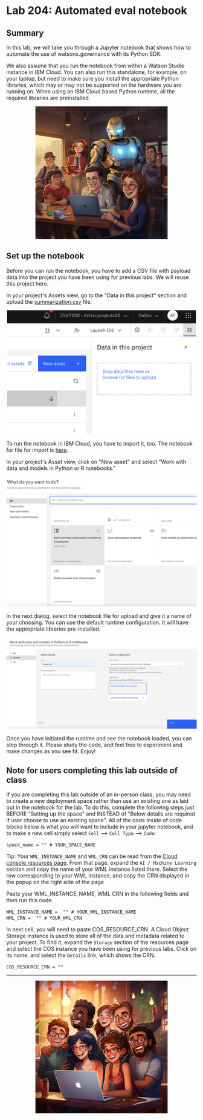# Lab 204: Automated eval notebook

## Summary
In this lab, we will take you through a Jupyter notebook that shows how to automate the use of watsonx.governance with its Python SDK. 

We also assume that you run the notebook from within a Watson Studio instance in IBM Cloud. You can also run this standalone, for example, on your laptop, but need to make sure you install the appropriate Python libraries, which may or may not be supported on the hardware you are running on. When using an IBM Cloud based Python runtime, all the required libraries are preinstalled.

<div align="center">
  <img width="350" alt="image" src="images/lab3-group.png">
</div>

## Set up the notebook
Before you can run the notebook, you have to add a CSV file with payload data into the project you have been using for previous labs. We will reuse this project here. 

In your project's Assets view, go to the "Data in this project" section and upload the [summarization.csv](data/summarization.csv) file.

<div align="center">
  <img width="500" alt="image" src="images/image3.png">
</div>

To run the notebook in IBM Cloud, you have to import it, too. The notebook for file for import is [here](./Prompt%20Evaluation%20with%20watsonxgov.ipynb). 

In your project's Asset view, click on "New asset" and select "Work with data and models in Python or R notebooks." 

![Alt text](images/image1.png)

In the next dialog, select the notebook file for upload and give it a name of your choosing. You can use the default runtime configuration. It will have the appropriate libraries pre-installed.

![Alt text](images/image2.png)

Once you have initiated the runtime and see the notebook loaded, you can step through it. Please study the code, and feel free to experiment and make changes as you see fit. Enjoy!

## Note for users completing this lab outside of class

If you are completing this lab outside of an in-person class, you may need to create a new deployment space rather than use an existing one as laid out in the notebook for the lab. To do this, complete the following steps just BEFORE "Setting up the space" and INSTEAD of "Below details are required if user choose to use an existing space". All of the code inside of code blocks below is what you will want to include in your jupyter notebook, and to make a new cell simply select `Cell` --> `Cell Type` --> `Code`:

```
space_name = "" # YOUR_SPACE_NAME
```

Tip: Your `WML_INSTANCE_NAME` and `WML_CRN` can be read from the [Cloud console resources page](https://cloud.ibm.com/resources). From that page, expand the `AI / Machine Learning` section and copy the name of your WML instance listed there. Select the row corresponding to your WML instance, and copy the CRN displayed in the popup on the right side of the page

Paste your WML_INSTANCE_NAME, WML CRN in the following fields and then run this code.

```
WML_INSTANCE_NAME =  "" # YOUR_WML_INSTANCE_NAME
WML_CRN =  "" # YOUR_WML_CRN
```

In next cell, you will need to paste COS_RESOURCE_CRN. A Cloud Object Storage instance is used to store all of the data and metadata related to your project.
To find it, expand the `Storage` section of the resources page and select the COS instance you have been using for previous labs. Click on its name, and select the `Details` link, which shows the CRN.

```
COS_RESOURCE_CRN = ""
```

---

<div align="center">
  <img width="350" alt="image" src="images/lab3-finished.png">
</div>
